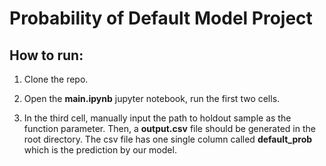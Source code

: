 # Probability of Default Model Project

## How to run: 
1. Clone the repo.

2. Open the **main.ipynb** jupyter notebook, run the first two cells. 

3. In the third cell, manually input the path to holdout sample as the function parameter. Then, a **output.csv** file should be generated in the root directory. The csv file has one single column called **default_prob** which is the prediction by our model.
